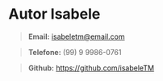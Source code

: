 # Autor Isabele

> **Email:** isabeletm@email.com

> **Telefone:** (99)     9 9986-0761

> **Github:** <https://github.com/isabeleTM>